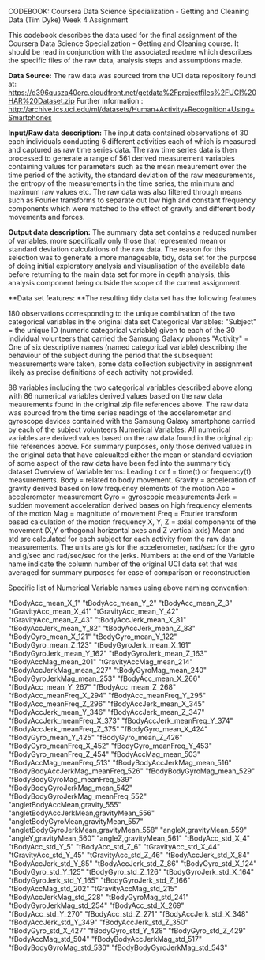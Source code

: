 CODEBOOK: Coursera Data Science Specialization - Getting and Cleaning Data (Tim Dyke)
Week 4 Assignment

This codebook describes the data used for the final assignment of the Coursera Data Science Specialization - Getting and Cleaning course. It should be read in conjunction with the associated readme which describes the specific files of the raw data, analysis steps and assumptions made.

**Data Source:** The raw data was sourced from the UCI data repository found at:
https://d396qusza40orc.cloudfront.net/getdata%2Fprojectfiles%2FUCI%20HAR%20Dataset.zip
Further information : 
http://archive.ics.uci.edu/ml/datasets/Human+Activity+Recognition+Using+Smartphones

**Input/Raw data description:** The input data contained observations of 30 each individuals conducting 6 different activities each of which is measured and captured as raw time series data. The raw time series data is then processed to generate a range of 561 derived measurement variables containing values for parameters such as the mean meaurement over the time period of the activity, the standard deviation of the raw measurements, the entropy of the measurements in the time series, the minimum and maximum raw values etc. The raw data was also filtered through means such as Fourier transforms to separate out low high and constant frequency components which were matched to the effect of gravity and different body movements and forces.

**Output data description:** The summary data set contains a reduced number of variables, more specifically only those that represented mean or standard deviation calculations of the raw data. The reason for this selection was to generate a more manageable, tidy, data set for the purpose of doing initial exploratory analysis and visualisation of the available data before returning to the main data set for more in depth analysis; this analysis component being outside the scope of the current assignment. 

**Data set features: **The resulting tidy data set has the following features

180 observations corresponding to the unique combination of the two categorical variables in the original data set
Categorical Variables:
"Subject" = the unique ID (numeric categorical variable) given to each of the 30 individual volunteers that carried the Samsung Galaxy phones
"Activity" = One of six descriptive names (named categorical variable) describing the behaviour of the subject during the period that the subsequent measurements were taken, some data collection subjectivity in assignment likely as precise definitions of each activity not provided.

88 variables including the two categorical variables described above along with 86 numerical variables derived values based on the raw data meaurements found in the original zip file references above.
The raw data was sourced from the time series readings of the accelerometer and gyroscope devices contained with the Samsung Galaxy smartphone carried by each of the subject volunteers
Numerical Variables:
All numerical variables are derived values based on the raw data found in the original zip file references above.
For summary purposes, only those derived values in the original data that have calcualted either the mean or standard deviation of some aspect of the raw data have been fed into the summary tidy dataset
Overview of Variable terms:
Leading t or f = time(t) or frequency(f) measurements.
Body = related to body movement.
Gravity = acceleration of gravity derived based on low frequency elements of the motion
Acc = accelerometer measurement
Gyro = gyroscopic measurements
Jerk = sudden movement acceleration derived bases on high frequency elements of the motion
Mag = magnitude of movement
Freq = Fourier transform based calculation of the motion frequency
X, Y, Z = axial components of the movement (X,Y orthogonal horizontal axes and Z vertical axis) 
Mean and std are calculated for each subject for each activity from the raw data measurements. The units are g’s for the accelerometer, rad/sec for the gyro and g/sec and rad/sec/sec for the jerks.
Numbers at the end of the Variable name indicate the column number of the original UCI data set  that was averaged for summary purposes for ease of comparison or reconstruction

Specific list of Numerical Variable names using above naming convention:

"tBodyAcc_mean_X_1"
"tBodyAcc_mean_Y_2"
"tBodyAcc_mean_Z_3"
"tGravityAcc_mean_X_41"
"tGravityAcc_mean_Y_42"
"tGravityAcc_mean_Z_43"
"tBodyAccJerk_mean_X_81"
"tBodyAccJerk_mean_Y_82"
"tBodyAccJerk_mean_Z_83"
"tBodyGyro_mean_X_121"
"tBodyGyro_mean_Y_122"
"tBodyGyro_mean_Z_123"
"tBodyGyroJerk_mean_X_161"
"tBodyGyroJerk_mean_Y_162"
"tBodyGyroJerk_mean_Z_163"
"tBodyAccMag_mean_201"
"tGravityAccMag_mean_214"
"tBodyAccJerkMag_mean_227"
"tBodyGyroMag_mean_240"
"tBodyGyroJerkMag_mean_253"
"fBodyAcc_mean_X_266"
"fBodyAcc_mean_Y_267"
"fBodyAcc_mean_Z_268"
"fBodyAcc_meanFreq_X_294"
"fBodyAcc_meanFreq_Y_295"
"fBodyAcc_meanFreq_Z_296"
"fBodyAccJerk_mean_X_345"
"fBodyAccJerk_mean_Y_346"
"fBodyAccJerk_mean_Z_347"
"fBodyAccJerk_meanFreq_X_373"
"fBodyAccJerk_meanFreq_Y_374"
"fBodyAccJerk_meanFreq_Z_375"
"fBodyGyro_mean_X_424"
"fBodyGyro_mean_Y_425"
"fBodyGyro_mean_Z_426"
"fBodyGyro_meanFreq_X_452"
"fBodyGyro_meanFreq_Y_453"
"fBodyGyro_meanFreq_Z_454"
"fBodyAccMag_mean_503"
"fBodyAccMag_meanFreq_513"
"fBodyBodyAccJerkMag_mean_516"
"fBodyBodyAccJerkMag_meanFreq_526"
"fBodyBodyGyroMag_mean_529"
"fBodyBodyGyroMag_meanFreq_539"
"fBodyBodyGyroJerkMag_mean_542"
"fBodyBodyGyroJerkMag_meanFreq_552"
"angletBodyAccMean,gravity_555"
"angletBodyAccJerkMean,gravityMean_556"
"angletBodyGyroMean,gravityMean_557"
"angletBodyGyroJerkMean,gravityMean_558"
"angleX,gravityMean_559"
"angleY,gravityMean_560"
"angleZ,gravityMean_561"
"tBodyAcc_std_X_4"
"tBodyAcc_std_Y_5"
"tBodyAcc_std_Z_6"
"tGravityAcc_std_X_44"
"tGravityAcc_std_Y_45"
"tGravityAcc_std_Z_46"
"tBodyAccJerk_std_X_84"
"tBodyAccJerk_std_Y_85"
"tBodyAccJerk_std_Z_86"
"tBodyGyro_std_X_124"
"tBodyGyro_std_Y_125"
"tBodyGyro_std_Z_126"
"tBodyGyroJerk_std_X_164"
"tBodyGyroJerk_std_Y_165"
"tBodyGyroJerk_std_Z_166"
"tBodyAccMag_std_202"
"tGravityAccMag_std_215"
"tBodyAccJerkMag_std_228"
"tBodyGyroMag_std_241"
"tBodyGyroJerkMag_std_254"
"fBodyAcc_std_X_269"
"fBodyAcc_std_Y_270"
"fBodyAcc_std_Z_271"
"fBodyAccJerk_std_X_348"
"fBodyAccJerk_std_Y_349"
"fBodyAccJerk_std_Z_350"
"fBodyGyro_std_X_427"
"fBodyGyro_std_Y_428"
"fBodyGyro_std_Z_429"
"fBodyAccMag_std_504"
"fBodyBodyAccJerkMag_std_517"
"fBodyBodyGyroMag_std_530"
"fBodyBodyGyroJerkMag_std_543"

